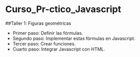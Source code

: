 # Curso_Pr-ctico_Javascript

##Taller 1: Figuras geométricas

- Primer paso: Definir las fórmulas.
- Segundo paso: Implementar estas fórmulas en Javascript.
- Tercer paso: Crear funciones.
- Cuarto paso: Integrar Javascript con HTML.
